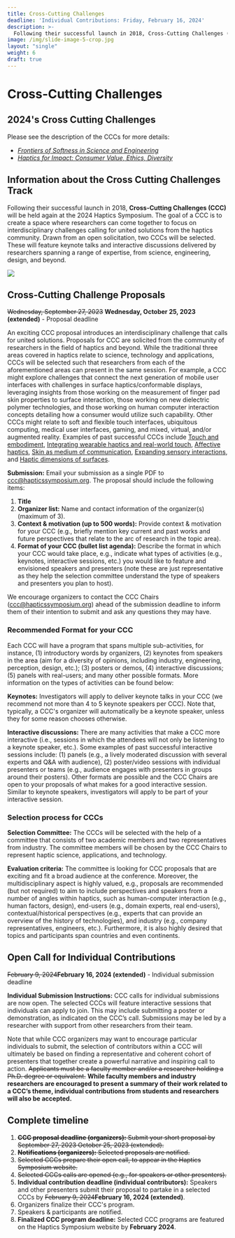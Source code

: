 ```yaml
---
title: Cross-Cutting Challenges
deadline: 'Individual Contributions: Friday, February 16, 2024'
description: >-
  Following their successful launch in 2018, Cross-Cutting Challenges (CCC) will be held again at the 2024 Haptics Symposium.
image: /img/slide-image-5-crop.jpg
layout: "single"
weight: 6
draft: true
---
```

# Cross-Cutting Challenges

## 2024's Cross Cutting Challenges

Please see the description of the CCCs for more details:
<!--
* *[Frontiers of Softness in Science and Engineering](./frontiers-of-softness/)*
* *[Haptics for Impact: Consumer Value, Ethics, Diversity](./haptics-for-impact/)*
-->
* *[Frontiers of Softness in Science and Engineering](../../../program/ccc1)*
* *[Haptics for Impact: Consumer Value, Ethics, Diversity](../../../program/ccc2)*



## Information about the Cross Cutting  Challenges Track

Following their successful launch in 2018, **Cross-Cutting Challenges (CCC)** will be held again at the 2024 Haptics Symposium. The goal of a CCC is to create a space where researchers can come together to focus on interdisciplinary challenges calling for united solutions from the haptics community. Drawn from an open solicitation, two CCCs will be selected. These will feature keynote talks and interactive discussions delivered by researchers spanning a range of expertise, from science, engineering, design, and beyond.

![](/img/ccc-thumb.jpg)

## Cross-Cutting Challenge Proposals

~~Wednesday, September 27, 2023~~ **Wednesday, October 25, 2023 (extended)** - Proposal deadline

An exciting CCC proposal introduces an interdisciplinary challenge that calls for united solutions. Proposals for CCC are solicited from the community of researchers in the field of haptics and beyond. While the traditional three areas covered in haptics relate to science, technology and applications, CCCs will be selected such that researchers from each of the aforementioned areas can present in the same session. For example, a CCC might explore challenges that connect the next generation of mobile user interfaces with challenges in surface haptics/conformable displays, leveraging insights from those working on the measurement of finger pad skin properties to surface interaction, those working on new dielectric polymer technologies, and those working on human computer interaction concepts detailing how a consumer would utilize such capability. Other CCCs might relate to soft and flexible touch interfaces, ubiquitous computing, medical user interfaces, gaming, and mixed, virtual, and/or augmented reality. Examples of past successful CCCs include [Touch and embodiment](https://2022.hapticssymposium.org/program/ccc-theme1/), [Integrating wearable haptics and real-world touch](https://2022.hapticssymposium.org/program/ccc-theme2/), [Affective haptics](https://2020.hapticssymposium.org/program/ccc-theme-1-feeling/), [Skin as medium of communication](https://2020.hapticssymposium.org/program/ccc-theme-2-communication/), [Expanding sensory interactions](https://2018.hapticssymposium.org/ccc1), and [Haptic dimensions of surfaces](http://2018.hapticssymposium.org/ccc2).

**Submission:** Email your submission as a single PDF to ccc@hapticssymposium.org. The proposal should include the following items:
1. **Title**
1. **Organizer list:** Name and contact information of the organizer(s) (maximum of 3).
1. **Context & motivation (up to 500 words):** Provide context & motivation for your CCC (e.g., briefly mention key current and past works and future perspectives that relate to the arc of research in the topic area).
1. **Format of your CCC (bullet list agenda):** Describe the format in which your CCC would take place, e.g., indicate what types of activities (e.g., keynotes, interactive sessions, etc.) you would like to feature and envisioned speakers and presenters (note these are just representative as they help the selection committee understand the type of speakers and presenters you plan to host).

We encourage organizers to contact the CCC Chairs (ccc@hapticssymposium.org) ahead of the submission deadline to inform them of their intention to submit and ask any questions they may have.

### Recommended Format for your CCC

Each CCC will have a program that spans multiple sub-activities, for instance, (1) introductory words by organizers, (2) keynotes from speakers in the area (aim for a diversity of opinions, including industry, engineering, perception, design, etc.); (3) posters or demos, (4) interactive discussions; (5) panels with real-users; and many other possible formats. More information on the types of activities can be found below:

**Keynotes:** Investigators will apply to deliver keynote talks in your CCC (we recommend not more than 4 to 5 keynote speakers per CCC). Note that, typically, a CCC's organizer will automatically be a keynote speaker, unless they for some reason chooses otherwise.

**Interactive discussions:** There are many activities that make a CCC more interactive (i.e., sessions in which the attendees will not only be listening to a keynote speaker, etc.). Some examples of past successful interactive sessions include: (1) panels (e.g., a lively moderated discussion with several experts and Q&A with audience), (2) poster/video sessions with individual presenters or teams (e.g., audience engages with presenters in groups around their posters). Other formats are possible and the CCC Chairs are open to your proposals of what makes for a good interactive session. Similar to keynote speakers, investigators will apply to be part of your interactive session.

### Selection process for CCCs

**Selection Committee:** The CCCs will be selected with the help of a committee that consists of two academic members and two representatives from industry. The committee members will be chosen by the CCC Chairs to represent haptic science, applications, and technology.

**Evaluation criteria:** The committee is looking for CCC proposals that are exciting and fit a broad audience at the conference. Moreover, the multidisciplinary aspect is highly valued, e.g., proposals are recommended (but not required) to aim to include perspectives and speakers from a number of angles within haptics, such as human-computer interaction (e.g., human factors, design), end-users (e.g., domain experts, real end-users), contextual/historical perspectives (e.g., experts that can provide an overview of the history of technologies), and industry (e.g., company representatives, engineers, etc.). Furthermore, it is also highly desired that topics and participants span countries and even continents.

## Open Call for Individual Contributions

~~February 9, 2024~~**February 16, 2024 (extended)** - Individual submission deadline

**Individual Submission Instructions:** CCC calls for individual submissions are now open. The selected CCCs will feature interactive sessions that individuals can apply to join. This may include submitting a poster or demonstration, as indicated on the CCC’s call. Submissions may be led by a researcher with support from other researchers from their team. 

Note that while CCC organizers may want to encourage particular individuals to submit, the selection of contributors within a CCC will ultimately be based on finding a representative and coherent cohort of presenters that together create a powerful narrative and inspiring call to action. ~~Applicants must be a faculty member and/or a researcher holding a Ph.D. degree or equivalent.~~ **While faculty members and industry researchers are encouraged to present a summary of their work related to a CCC’s theme, individual contributions from students and researchers will also be accepted.**

## Complete timeline

1. ~~**CCC proposal deadline (organizers):** Submit your short proposal by ~~September 27, 2023~~ October 25, 2023 (extended).~~
1. ~~**Notifications (organizers):** Selected proposals are notified.~~
1. ~~Selected CCCs prepare their open call, to appear in the Haptics Symposium website.~~
1. ~~Selected CCCs calls are opened (e.g., for speakers or other presenters).~~
1. **Individual contribution deadline (individual contributors):** Speakers and other presenters submit their proposal to partake in a selected  CCCs by ~~February 9, 2024~~**February 16, 2024 (extended)**.
1. Organizers finalize their CCC's program.
1. Speakers & participants are notified.
1. **Finalized CCC program deadline:** Selected CCC programs are featured on the Haptics Symposium website by **February 2024**.